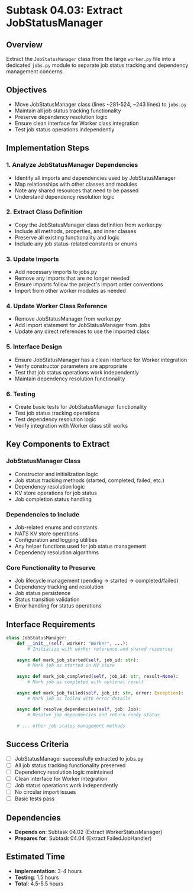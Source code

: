 # Subtask 04.03: Extract JobStatusManager

## Overview
Extract the `JobStatusManager` class from the large `worker.py` file into a dedicated `jobs.py` module to separate job status tracking and dependency management concerns.

## Objectives
- Move JobStatusManager class (lines ~281-524, ~243 lines) to `jobs.py`
- Maintain all job status tracking functionality
- Preserve dependency resolution logic
- Ensure clean interface for Worker class integration
- Test job status operations independently

## Implementation Steps

### 1. Analyze JobStatusManager Dependencies
- Identify all imports and dependencies used by JobStatusManager
- Map relationships with other classes and modules
- Note any shared resources that need to be passed
- Understand dependency resolution logic

### 2. Extract Class Definition
- Copy the JobStatusManager class definition from worker.py
- Include all methods, properties, and inner classes
- Preserve all existing functionality and logic
- Include any job status-related constants or enums

### 3. Update Imports
- Add necessary imports to jobs.py
- Remove any imports that are no longer needed
- Ensure imports follow the project's import order conventions
- Import from other worker modules as needed

### 4. Update Worker Class Reference
- Remove JobStatusManager from worker.py
- Add import statement for JobStatusManager from .jobs
- Update any direct references to use the imported class

### 5. Interface Design
- Ensure JobStatusManager has a clean interface for Worker integration
- Verify constructor parameters are appropriate
- Test that job status operations work independently
- Maintain dependency resolution functionality

### 6. Testing
- Create basic tests for JobStatusManager functionality
- Test job status tracking operations
- Test dependency resolution logic
- Verify integration with Worker class still works

## Key Components to Extract

### JobStatusManager Class
- Constructor and initialization logic
- Job status tracking methods (started, completed, failed, etc.)
- Dependency resolution logic
- KV store operations for job status
- Job completion status handling

### Dependencies to Include
- Job-related enums and constants
- NATS KV store operations
- Configuration and logging utilities
- Any helper functions used for job status management
- Dependency resolution algorithms

### Core Functionality to Preserve
- Job lifecycle management (pending → started → completed/failed)
- Dependency tracking and resolution
- Job status persistence
- Status transition validation
- Error handling for status operations

## Interface Requirements
```python
class JobStatusManager:
    def __init__(self, worker: "Worker", ...):
        # Initialize with worker reference and shared resources
        
    async def mark_job_started(self, job_id: str):
        # Mark job as started in KV store
        
    async def mark_job_completed(self, job_id: str, result=None):
        # Mark job as completed with optional result
        
    async def mark_job_failed(self, job_id: str, error: Exception):
        # Mark job as failed with error details
        
    async def resolve_dependencies(self, job: Job):
        # Resolve job dependencies and return ready status
        
    # ... other job status management methods
```

## Success Criteria
- [ ] JobStatusManager successfully extracted to jobs.py
- [ ] All job status tracking functionality preserved
- [ ] Dependency resolution logic maintained
- [ ] Clean interface for Worker integration
- [ ] Job status operations work independently
- [ ] No circular import issues
- [ ] Basic tests pass

## Dependencies
- **Depends on**: Subtask 04.02 (Extract WorkerStatusManager)
- **Prepares for**: Subtask 04.04 (Extract FailedJobHandler)

## Estimated Time
- **Implementation**: 3-4 hours
- **Testing**: 1.5 hours
- **Total**: 4.5-5.5 hours